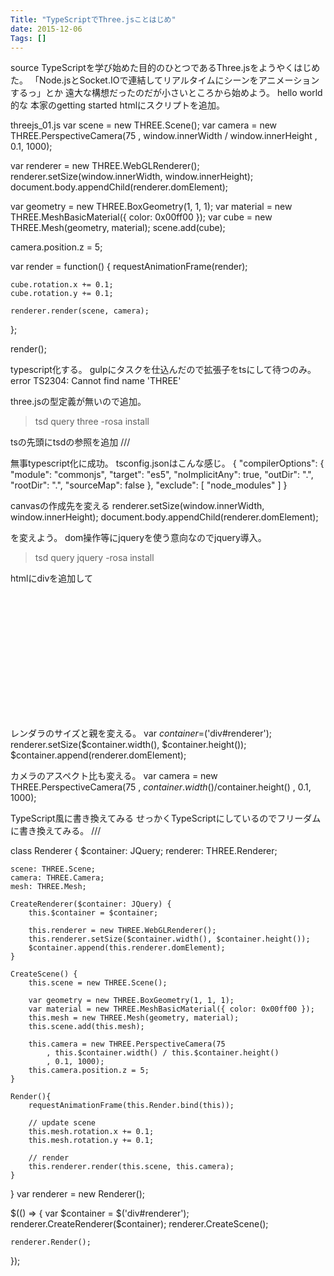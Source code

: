 ```yaml
---
Title: "TypeScriptでThree.jsことはじめ"
date: 2015-12-06
Tags: []
---
```




source
TypeScriptを学び始めた目的のひとつであるThree.jsをようやくはじめた。
「Node.jsとSocket.IOで連結してリアルタイムにシーンをアニメーションするっ」とか
遠大な構想だったのだが小さいところから始めよう。
hello world的な
本家のgetting started
htmlにスクリプトを追加。
<script src="threejs_01.js"></script>

threejs_01.js
var scene = new THREE.Scene();
var camera = new THREE.PerspectiveCamera(75
    , window.innerWidth / window.innerHeight
    , 0.1, 1000);

var renderer = new THREE.WebGLRenderer();
renderer.setSize(window.innerWidth, window.innerHeight);
document.body.appendChild(renderer.domElement);

var geometry = new THREE.BoxGeometry(1, 1, 1);
var material = new THREE.MeshBasicMaterial({ color: 0x00ff00 });
var cube = new THREE.Mesh(geometry, material);
scene.add(cube);

camera.position.z = 5;

var render = function() {
    requestAnimationFrame(render);

    cube.rotation.x += 0.1;
    cube.rotation.y += 0.1;

    renderer.render(scene, camera);
};

render();

typescript化する。
gulpにタスクを仕込んだので拡張子をtsにして待つのみ。
error TS2304: Cannot find name 'THREE'

three.jsの型定義が無いので追加。
> tsd query three -rosa install

tsの先頭にtsdの参照を追加
/// <reference path='../../../../typings/tsd.d.ts' />

無事typescript化に成功。
tsconfig.jsonはこんな感じ。
{
    "compilerOptions": {
        "module": "commonjs",
        "target": "es5",
        "noImplicitAny": true,
        "outDir": ".",
        "rootDir": ".",
        "sourceMap": false
    },
    "exclude": [
        "node_modules"
    ]
}

canvasの作成先を変える
renderer.setSize(window.innerWidth, window.innerHeight);
document.body.appendChild(renderer.domElement);

を変えよう。
dom操作等にjqueryを使う意向なのでjquery導入。
> tsd query jquery -rosa install

htmlにdivを追加して
<div id="renderer" style="width:300px;height:200px;"></div>

レンダラのサイズと親を変える。
var $container=$('div#renderer');
renderer.setSize($container.width(), $container.height());
$container.append(renderer.domElement);

カメラのアスペクト比も変える。
var camera = new THREE.PerspectiveCamera(75
    , $container.width()/$container.height()
    , 0.1, 1000);

TypeScript風に書き換えてみる
せっかくTypeScriptにしているのでフリーダムに書き換えてみる。
/// <reference path='../../../../typings/tsd.d.ts' />


class Renderer {
    $container: JQuery;
    renderer: THREE.Renderer;

    scene: THREE.Scene;
    camera: THREE.Camera;
    mesh: THREE.Mesh;

    CreateRenderer($container: JQuery) {
        this.$container = $container;

        this.renderer = new THREE.WebGLRenderer();
        this.renderer.setSize($container.width(), $container.height());
        $container.append(this.renderer.domElement);
    }

    CreateScene() {
        this.scene = new THREE.Scene();

        var geometry = new THREE.BoxGeometry(1, 1, 1);
        var material = new THREE.MeshBasicMaterial({ color: 0x00ff00 });
        this.mesh = new THREE.Mesh(geometry, material);
        this.scene.add(this.mesh);

        this.camera = new THREE.PerspectiveCamera(75
            , this.$container.width() / this.$container.height()
            , 0.1, 1000);
        this.camera.position.z = 5;
    }
    
    Render(){
        requestAnimationFrame(this.Render.bind(this));

        // update scene
        this.mesh.rotation.x += 0.1;
        this.mesh.rotation.y += 0.1;

        // render
        this.renderer.render(this.scene, this.camera);
    }
}
var renderer = new Renderer();


$(() => {
    var $container = $('div#renderer');
    renderer.CreateRenderer($container);
    renderer.CreateScene();
    
    renderer.Render();
});

